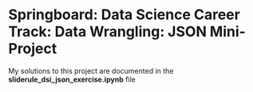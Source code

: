 # Springboard: Data Science Career Track: Data Wrangling: JSON Mini-Project

My solutions to this project are documented in the **sliderule_dsi_json_exercise.ipynb** file
